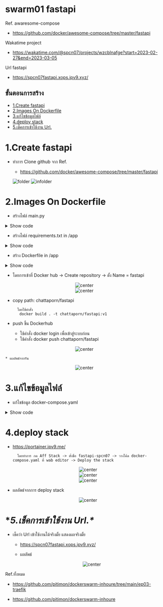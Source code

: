# swarm01 fastapi

Ref. awaresome-compose

- https://github.com/docker/awesome-compose/tree/master/fastapi

Wakatime project

- https://wakatime.com/@spcn07/projects/wzcblnafge?start=2023-02-27&end=2023-03-05

Url fastapi

- https://spcn07fastapi.xops.ipv9.xyz/

## ขั้นตอนการสร้าง

- [1.Create fastapi](#1create-fastapi)
- [2.Images On Dockerfile](#2build-images-on-dockerfile)
- [3.แก้ไขข้อมูลไฟล์](#3แก้ไขข้อมูลไฟล์)
- [4.deploy stack](#4-deploy-stack)
- [5.เช็คการเข้าใช้งาน Url.](#5เช็คการเข้าใช้งาน-url)

# **1.Create fastapi**

- ทำการ Clone github จาก
  Ref.

  - https://github.com/docker/awesome-compose/tree/master/fastapi

  ![folder](images/folder.png)
  ![infolder](images/in%20folder.png)
  



# **2.Images On Dockerfile**
- สร้างไฟล์ main.py
<details>
<summary>Show code</summary>

```ruby
from fastapi import Fastapi

app = Fastapi

@app.get("/")
def hello_world():
    return {"message": "สวัสดีค่ะหนูชื่อ ฉัตรพร แก้วเฉลิม"} #แสดงข้อความที่เราต้องการให้แสดง
```
</details>

- สร้างไฟล์ requirements.txt in /app
<details>
<summary>Show code</summary>

```ruby
ffastapi
uvicorn
```
</details>

- สร้าง Dockerfile in /app
<details>
<summary>Show code</summary>

```ruby
# syntax = docker/dockerfile:1.4

FROM tiangolo/uvicorn-gunicorn-fastapi:python3.9-slim AS builder

WORKDIR /app

COPY requirements.txt ./
RUN --mount=type=cache,target=/root/.cache/pip \
    pip install -r requirements.txt

COPY ./app ./app

FROM builder as dev-envs

RUN <<EOF
apt-get update
apt-get install -y --no-install-recommends git
EOF

RUN <<EOF
useradd -s /bin/bash -m vscode
groupadd docker
usermod -aG docker vscode
EOF
# install Docker tools (cli, buildx, compose)
COPY --from=gloursdocker/docker / /
```
</details>


- โดยการเข้าที่ Docker hub -> Create repository -> ตั้ง Name = fastapi

<center><img src="images/build.png" alt="center"></center>
<center><img src="images/finish.png" alt="center"></center>

- copy path: chattaporn/fastapi

        โดยใช้คำสั่ง
         docker build . -t chattaporn/fastapi:v1

- push ขึ้น Dockerhub
  - ใช้คำสั่ง docker login เพื่อเข้าสู่ระบบก่อน
  - ใช้คำสั่ง docker push chattaporn/fastapi

<center><img src="images/8023.png" alt="center"></center>
    
    * ผลลัพธ์จากรัน
      
<center><img src="images/images-hub.png" alt="center"></center>

# **3.แก้ไขข้อมูลไฟล์**

- แก้ไขข้อมูล docker-compose.yaml
 <details>
<summary>Show code</summary>

```ruby
version: '3.3' #version compose ต้องมากกว่า 3
services:
  web:
    image: chattaporn/fastapi:v2  #image service on dockerhub
    container_name: fastapi-application
    environment:
      - 8000
    restart: "no"
    networks:
      - webproxy  #network traefik
    logging: # ที่เก็บข้อมูล เก็บไว้ใน json-file
      driver: json-file
    deploy: # set ข้อมูล deploy for swarm
      replicas: 1
      labels: #set ข้อมูล label เพื่อเชื่อมต่อกับ traefik
        - traefik.docker.network=webproxy
        - traefik.enable=true
        - traefik.http.routers.spcn07fastapi-https.entrypoints=websecure
        - traefik.http.routers.spcn07fastapi-https.rule=Host("spcn07fastapi.xops.ipv9.xyz")
        - traefik.http.routers.spcn07fastapi-https.tls.certresolver=default
        - traefik.http.service.spcn07fastapi.loadbalancer.server.port=8000
      resources:
        reservations:
          cpus: '0.1'
          memory: 15M
        limit:
          cpus: '0.4'
          memory: 150M
networks:
webproxy:
external: true
 ```

 </details>

# **4.deploy stack**
     
* https://portainer.ipv9.me/

        โดยทำการ กด Aff Stack -> ตั้งชื่อ fastapi-spcn07 -> วางโค้ด docker-  compose.yaml ที่ wab editor -> Deploy the stack

    <center><img src="images/Add-st.png" alt="center"></center>

    <center><img src="images/Create.png" alt="center"></center>

    <center><img src="images/stack2.png" alt="center"></center>

- ผลลัพธ์จากการ deploy stack

    <center><img src="images/Adfast.png" alt="center"></center>

# **5.เช็คการเข้าใช้งาน Url.\**

- เช็คว่า Url เข้าใช้งานได้จริงมั้ย แสดงผลจริงมั้ย

  - https://spcn07fastapi.xops.ipv9.xyz/

  - ผลลัพธ์

    <center><img src="images/ผลลัพธ์.png" alt="center"></center>

Ref.ทั้งหมด

- https://github.com/pitimon/dockerswarm-inhoure/tree/main/ep03-traefik

- https://github.com/pitimon/dockerswarm-inhoure
